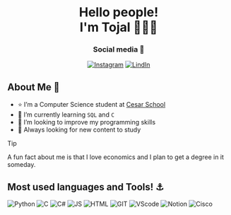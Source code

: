 <h1 align='center'>
Hello people!</br>I'm Tojal 🙋🏻‍♂️
</h1>

<div align='center'>
<h3>Social media 📱</h3>
  
[![Instagram](https://img.shields.io/badge/Instagram-%23E4405F.svg?style=for-the-badge&logo=Instagram&logoColor=white)](https://www.instagram.com/_mtojal/)
[![LindIn](https://img.shields.io/badge/LinkedIn-0077B5?style=for-the-badge&logo=linkedin&logoColor=white)](https://www.linkedin.com/in/mtojald/)
</div>

## About Me 🔆
- ⭐ I’m a Computer Science student at  [Cesar School](https://github.com/Abduzidos)
- 📖 I’m currently learning `SQL` and `C`
- 👀 I’m looking to improve my programming skills
- 🥇 Always looking for new content to study

> [!TIP]
> A fun fact about me is that I love economics and I plan to get a degree in it someday.
  

## Most used languages and Tools! ⚓
![Python](https://img.shields.io/badge/Python-14354C?style=for-the-badge&logo=python&logoColor=white)
![C](https://img.shields.io/badge/C-00599C?style=for-the-badge&logo=c&logoColor=white)
![C#](https://img.shields.io/badge/C%23-239120?style=for-the-badge&logo=c-sharp&logoColor=white)
![JS](https://img.shields.io/badge/JavaScript-F7DF1E?style=for-the-badge&logo=javascript&logoColor=black)
![HTML](https://img.shields.io/badge/HTML5-E34F26?style=for-the-badge&logo=html5&logoColor=white)
![GIT](https://img.shields.io/badge/Git-E34F26?style=for-the-badge&logo=git&logoColor=white)
![VScode](https://img.shields.io/badge/Visual%20Studio%20Code-0078d7.svg?style=for-the-badge&logo=visual-studio-code&logoColor=white)
![Notion](https://img.shields.io/badge/Notion-%23000000.svg?style=for-the-badge&logo=notion&logoColor=white)
![Cisco](https://img.shields.io/badge/cisco-%23049fd9.svg?style=for-the-badge&logo=cisco&logoColor=black)
  

